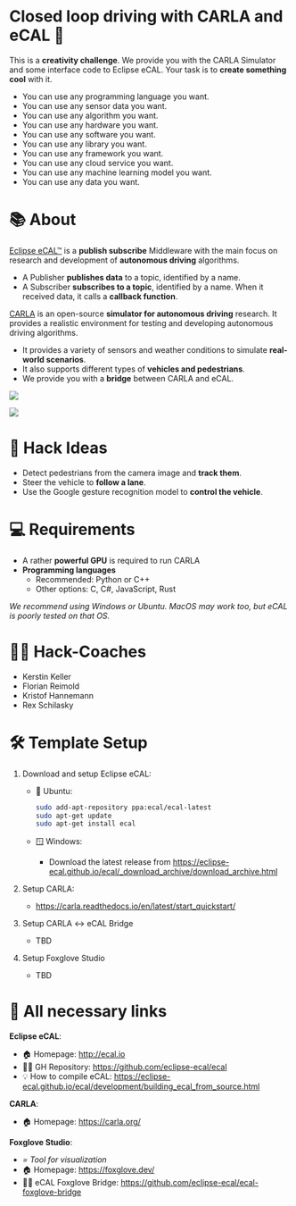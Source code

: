 # Closed loop driving with CARLA and eCAL 🚗

This is a **creativity challenge**. We provide you with the CARLA Simulator and some interface code to Eclipse eCAL. Your task is to **create something cool** with it.

- You can use any programming language you want.
- You can use any sensor data you want.
- You can use any algorithm you want.
- You can use any hardware you want.
- You can use any software you want.
- You can use any library you want.
- You can use any framework you want.
- You can use any cloud service you want.
- You can use any machine learning model you want.
- You can use any data you want.

# 📚 About

[Eclipse eCAL™](http://ecal.io) is a **publish subscribe** Middleware with the main focus on research and development of **autonomous driving** algorithms.

- A Publisher **publishes data** to a topic, identified by a name.
- A Subscriber **subscribes to a topic**, identified by a name. When it received data, it calls a **callback function**.

[CARLA](https://carla.org/) is an open-source **simulator for autonomous driving** research. It provides a realistic environment for testing and developing autonomous driving algorithms.

- It provides a variety of sensors and weather conditions to simulate **real-world scenarios**.
- It also supports different types of **vehicles and pedestrians**.
- We provide you with a **bridge** between CARLA and eCAL.

[![](https://mermaid.ink/img/pako:eNplkMFqwzAMQH_FaJcNUigMCslhkKXH7NLCYMMXJXYag20Fxdkoaf59TrJBtukkpPckoRFqUhoyaCx91i1yEOVJehGjyE9lLna7p9tZ-55YHDGg-DAodJGXN1FiF6i7f6OBRW4vxCa07mF1194iF-QDk_1rL9MhAafZoVHxgnFWJYRWOy0hi2mFfcySTf0V2WBldT8D47pLQsfGIV8LssSredc0eNjvv-UN80ysNG_JND08_iJ7XZNX_-apKk0lzNAk_RQvxyHQ-epryAIPOoGhUxj00eCF0UHWoO1jVSsTiF_WJy-_TqBD_070w0xfENh86A?type=png)](https://mermaid.live/edit#pako:eNplkMFqwzAMQH_FaJcNUigMCslhkKXH7NLCYMMXJXYag20Fxdkoaf59TrJBtukkpPckoRFqUhoyaCx91i1yEOVJehGjyE9lLna7p9tZ-55YHDGg-DAodJGXN1FiF6i7f6OBRW4vxCa07mF1194iF-QDk_1rL9MhAafZoVHxgnFWJYRWOy0hi2mFfcySTf0V2WBldT8D47pLQsfGIV8LssSredc0eNjvv-UN80ysNG_JND08_iJ7XZNX_-apKk0lzNAk_RQvxyHQ-epryAIPOoGhUxj00eCF0UHWoO1jVSsTiF_WJy-_TqBD_070w0xfENh86A)

![](https://i.ytimg.com/vi/AZhzZy57XeU/maxresdefault.jpg)

# 👾 Hack Ideas

- Detect pedestrians from the camera image and **track them**.
- Steer the vehicle to **follow a lane**.
- Use the Google gesture recognition model to **control the vehicle**.


# 💻 Requirements

- A rather **powerful GPU** is required to run CARLA
- **Programming languages**
    - Recommended: Python or C++
    - Other options: C, C#, JavaScript, Rust

*We recommend using Windows or Ubuntu. MacOS may work too, but eCAL is poorly tested on that OS.*

# 👨‍🏫 Hack-Coaches

- Kerstin Keller
- Florian Reimold
- Kristof Hannemann
- Rex Schilasky

# 🛠 Template Setup

1. Download and setup Eclipse eCAL:
    - 🐧 Ubuntu:
        ```bash
        sudo add-apt-repository ppa:ecal/ecal-latest
        sudo apt-get update
        sudo apt-get install ecal
        ```

    - 🪟 Windows:
        - Download the latest release from https://eclipse-ecal.github.io/ecal/_download_archive/download_archive.html

2. Setup CARLA:
    - https://carla.readthedocs.io/en/latest/start_quickstart/

3. Setup CARLA <-> eCAL Bridge
    - TBD

4. Setup Foxglove Studio
    - TBD


# 👀 All necessary links

**Eclipse eCAL**:
- 🏠 Homepage: http://ecal.io
- 👨‍💻 GH Repository: https://github.com/eclipse-ecal/ecal
- 💡 How to compile eCAL: https://eclipse-ecal.github.io/ecal/development/building_ecal_from_source.html

**CARLA**:
- 🏠 Homepage: https://carla.org/

**Foxglove Studio**:
- *= Tool for visualization*
- 🏠 Homepage: https://foxglove.dev/
- 👨‍💻 eCAL Foxglove Bridge: https://github.com/eclipse-ecal/ecal-foxglove-bridge

